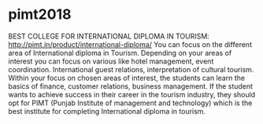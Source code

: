# pimt2018
BEST COLLEGE FOR INTERNATIONAL DIPLOMA IN TOURISM: http://pimt.in/product/international-diploma/ You can focus on the different area of International diploma in Tourism. Depending on your areas of interest you can focus on various like hotel management, event coordination. International guest relations, interpretation of cultural tourism. Within your focus on chosen areas of interest, the students can learn the basics of finance, customer relations, business management. If the student wants to achieve success in their career in the tourism industry, they should opt for PIMT (Punjab Institute of management and technology) which is the best institute for completing International diploma in tourism.
